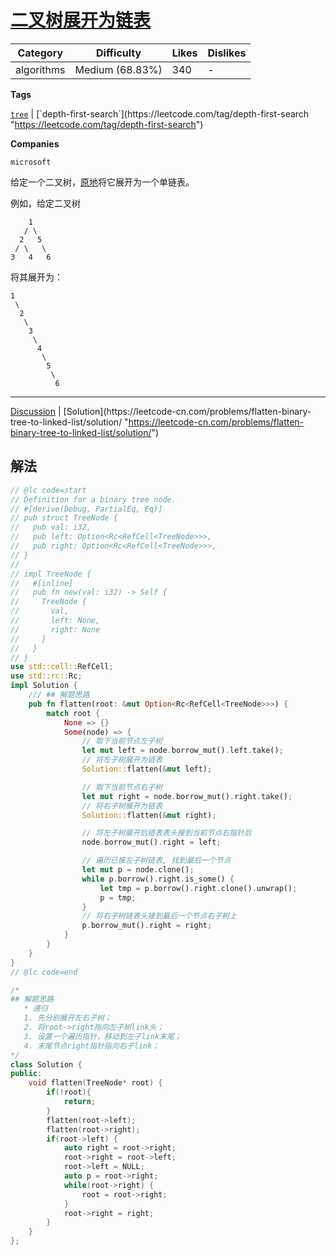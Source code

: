 # [二叉树展开为链表](https://leetcode-cn.com/problems/flatten-binary-tree-to-linked-list/description/ "https://leetcode-cn.com/problems/flatten-binary-tree-to-linked-list/description/")

| Category   | Difficulty      | Likes | Dislikes |
| ---------- | --------------- | ----- | -------- |
| algorithms | Medium (68.83%) | 340   | -        |

**Tags**

[`tree`](https://leetcode.com/tag/tree "https://leetcode.com/tag/tree") | [`depth-first-search`](https://leetcode.com/tag/depth-first-search "https://leetcode.com/tag/depth-first-search")

**Companies**

`microsoft`

给定一个二叉树，[原地](https://baike.baidu.com/item/%E5%8E%9F%E5%9C%B0%E7%AE%97%E6%B3%95/8010757 "https://baike.baidu.com/item/%E5%8E%9F%E5%9C%B0%E7%AE%97%E6%B3%95/8010757")将它展开为一个单链表。

例如，给定二叉树

```
    1
   / \
  2   5
 / \   \
3   4   6
```

将其展开为：

```
1
 \
  2
   \
    3
     \
      4
       \
        5
         \
          6
```

---

[Discussion](https://leetcode-cn.com/problems/flatten-binary-tree-to-linked-list/comments/ "https://leetcode-cn.com/problems/flatten-binary-tree-to-linked-list/comments/") | [Solution](https://leetcode-cn.com/problems/flatten-binary-tree-to-linked-list/solution/ "https://leetcode-cn.com/problems/flatten-binary-tree-to-linked-list/solution/")

## 解法

```rust
// @lc code=start
// Definition for a binary tree node.
// #[derive(Debug, PartialEq, Eq)]
// pub struct TreeNode {
//   pub val: i32,
//   pub left: Option<Rc<RefCell<TreeNode>>>,
//   pub right: Option<Rc<RefCell<TreeNode>>>,
// }
//
// impl TreeNode {
//   #[inline]
//   pub fn new(val: i32) -> Self {
//     TreeNode {
//       val,
//       left: None,
//       right: None
//     }
//   }
// }
use std::cell::RefCell;
use std::rc::Rc;
impl Solution {
    /// ## 解题思路
    pub fn flatten(root: &mut Option<Rc<RefCell<TreeNode>>>) {
        match root {
            None => {}
            Some(node) => {
                // 取下当前节点左子树
                let mut left = node.borrow_mut().left.take();
                // 将左子树展开为链表
                Solution::flatten(&mut left);

                // 取下当前节点右子树
                let mut right = node.borrow_mut().right.take();
                // 将右子树展开为链表
                Solution::flatten(&mut right);

                // 将左子树展开后链表表头接到当前节点右指针后
                node.borrow_mut().right = left;

                // 遍历已接左子树链表, 找到最后一个节点
                let mut p = node.clone();
                while p.borrow().right.is_some() {
                    let tmp = p.borrow().right.clone().unwrap();
                    p = tmp;
                }
                // 将右子树链表头接到最后一个节点右子树上
                p.borrow_mut().right = right;
            }
        }
    }
}
// @lc code=end
```

```cpp
/*
## 解题思路
   * 递归
   1. 先分别展开左右子树；
   2. 将root->right指向左子树link头；
   3. 设置一个遍历指针，移动到左子link末尾；
   4. 末尾节点right指针指向右子link；
*/
class Solution {
public:
    void flatten(TreeNode* root) {
        if(!root){
            return;
        }
        flatten(root->left);
        flatten(root->right);
        if(root->left) {
            auto right = root->right;
            root->right = root->left;
            root->left = NULL;
            auto p = root->right;
            while(root->right) {
                root = root->right;
            }
            root->right = right;
        }
    }
};
```

